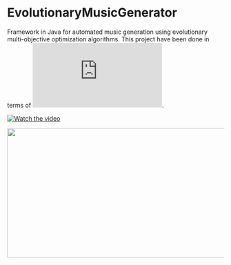 # EvolutionaryMusicGenerator

Framework in Java for automated music generation using evolutionary multi-objective optimization algorithms. This project have been done in terms of ![master degree thesis](https://github.com/Seszel/EvolutionaryMusicGenerator/blob/bd60f87a04e3b7186f914bc8bfd21b45226f5377/PracaMagisterska_JoannaAdamczyk.pdf).


[![Watch the video](https://img.youtube.com/vi/CdhHcE_rY6U?si=O8NocQeLpgALggCs/hqdefault.jpg)](https://www.youtube.com/embed/CdhHcE_rY6U?si=O8NocQeLpgALggCs)

[<img src="https://img.youtube.com/vi/APOPm01BVrk/hqdefault.jpg" width="600" height="300"
/>](https://www.youtube.com/embed/CdhHcE_rY6U?si=O8NocQeLpgALggCs)